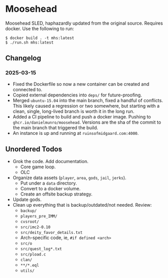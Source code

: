 # Moosehead

Moosehead SLED, haphazardly updated from the original source.  Requires docker.
Use the following to run:

```
$ docker build . -t mhs:latest
$ ./run.sh mhs:latest
```

## Changelog

### 2025-03-15

* Fixed the Dockerfile so now a new container can be created and connected to.
* Copied external dependencies into `deps/` for future-proofing.
* Merged `ubuntu-15.04` into the main branch, fixed a handful of conflicts.  This likely caused a regression or two somewhere, but starting with a clean, single, long-lived branch is worth it in the long run.
* Added a CI pipeline to build and push a docker image.  Pushing to `ghcr.io/danielmunro/moosehead`.  Versions are the sha of the commit to the main branch that triggered the build.
* An instance is up and running at `ruinsofmidgaard.com:4000`.

## Unordered Todos

* Grok the code.  Add documentation.
  * Core game loop.
  * OLC
* Organize data assets (`player`, `area`, `gods`, `jail`, `jerks`).
  * Put under a `data` directory.
  * Convert to a docker volume.
  * Create an offsite backup strategy.
* Update gods.
* Clean up everything that is backup/outdated/not needed. Review:
  * `backup/`
  * `players_pre_IMM/`
  * `cvsroot/`
  * `src/imc2-0.10`
  * `src/deity_favor_details.txt`
  * Arch-specific code, ie, `#if defined <arch>`
  * `src/o`
  * `src/quest_log*.txt`
  * `src/pload.c`
  * `clan/`
  * `**/*.eql`
  * `utils/`
